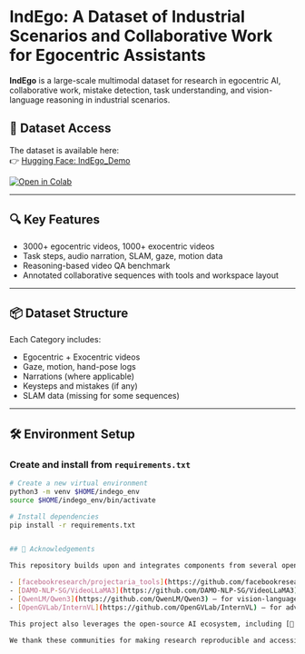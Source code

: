 # IndEgo: A Dataset of Industrial Scenarios and Collaborative Work for Egocentric Assistants

**IndEgo** is a large-scale multimodal dataset for research in egocentric AI, collaborative work, mistake detection, task understanding, and vision-language reasoning in industrial scenarios.

## 🔗 Dataset Access

The dataset is available here:  
👉 [Hugging Face: IndEgo_Demo](https://huggingface.co/datasets/vivek9chavan/IndEgo_Demo)

[![Open in Colab](https://colab.research.google.com/assets/colab-badge.svg)](https://colab.research.google.com/drive/1qCZnFQNRjBuy3vBlkMy7sMTcYkTNOzgg?usp=sharing)

---

## 🔍 Key Features
- 3000+ egocentric videos, 1000+ exocentric videos
- Task steps, audio narration, SLAM, gaze, motion data
- Reasoning-based video QA benchmark
- Annotated collaborative sequences with tools and workspace layout

---

## 📦 Dataset Structure
Each Category includes:
- Egocentric + Exocentric videos
- Gaze, motion, hand-pose logs
- Narrations (where applicable)
- Keysteps and mistakes (if any)
- SLAM data (missing for some sequences)

---

## 🛠️ Environment Setup

### Create and install from `requirements.txt`
```bash
# Create a new virtual environment
python3 -m venv $HOME/indego_env
source $HOME/indego_env/bin/activate

# Install dependencies
pip install -r requirements.txt


## 🤝 Acknowledgements

This repository builds upon and integrates components from several open-source projects and pretrained models. We gratefully acknowledge the contributions of the following repositories and their authors:

- [facebookresearch/projectaria_tools](https://github.com/facebookresearch/projectaria_tools) – for egocentric device support and video/sensor tooling  
- [DAMO-NLP-SG/VideoLLaMA3](https://github.com/DAMO-NLP-SG/VideoLLaMA3) – for video-language reasoning and summarization  
- [QwenLM/Qwen3](https://github.com/QwenLM/Qwen3) – for vision-language prompting with Qwen2.5-VL  
- [OpenGVLab/InternVL](https://github.com/OpenGVLab/InternVL) – for advanced multimodal video understanding  

This project also leverages the open-source AI ecosystem, including [🤗 Hugging Face Transformers](https://github.com/huggingface/transformers), [FlashAttention](https://github.com/Dao-AILab/flash-attention), [Decord](https://github.com/dmlc/decord), and other publicly released models and frameworks.

We thank these communities for making research reproducible and accessible.

